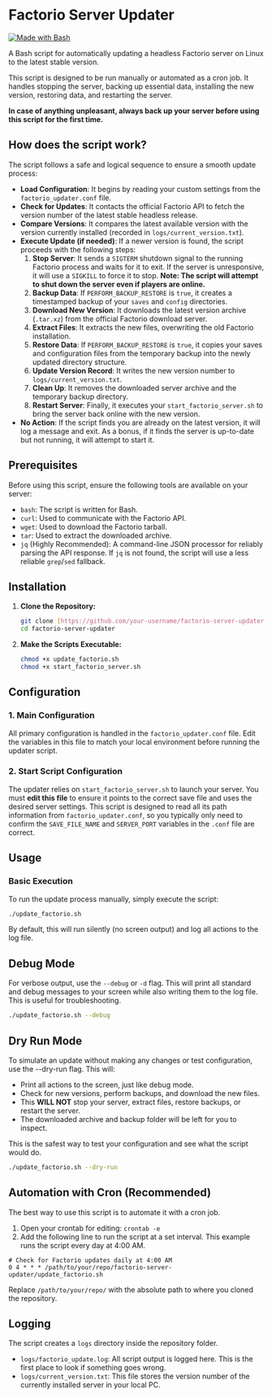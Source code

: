 # Factorio Server Updater

[![Made with Bash](https://img.shields.io/badge/Made%20with-Bash-1f425f.svg)](https://www.gnu.org/software/bash/)

A Bash script for automatically updating a headless Factorio server on Linux to the latest stable version.

This script is designed to be run manually or automated as a cron job. It handles stopping the server, backing up essential data, installing the new version, restoring data, and restarting the server.

**In case of anything unpleasant, always back up your server before using this script for the first time.**

## How does the script work?

The script follows a safe and logical sequence to ensure a smooth update process:

- **Load Configuration**: It begins by reading your custom settings from the `factorio_updater.conf` file.
- **Check for Updates**: It contacts the official Factorio API to fetch the version number of the latest stable headless release.
- **Compare Versions**: It compares the latest available version with the version currently installed (recorded in `logs/current_version.txt`).
- **Execute Update (if needed)**: If a newer version is found, the script proceeds with the following steps:
    1.  **Stop Server**: It sends a `SIGTERM` shutdown signal to the running Factorio process and waits for it to exit. If the server is unresponsive, it will use a `SIGKILL` to force it to stop. **Note: The script will attempt to shut down the server even if players are online.**
    2.  **Backup Data**: If `PERFORM_BACKUP_RESTORE` is `true`, it creates a timestamped backup of your `saves` and `config` directories.
    3.  **Download New Version**: It downloads the latest version archive (`.tar.xz`) from the official Factorio download server.
    4.  **Extract Files**: It extracts the new files, overwriting the old Factorio installation.
    5.  **Restore Data**: If `PERFORM_BACKUP_RESTORE` is `true`, it copies your saves and configuration files from the temporary backup into the newly updated directory structure.
    6.  **Update Version Record**: It writes the new version number to `logs/current_version.txt`.
    7.  **Clean Up**: It removes the downloaded server archive and the temporary backup directory.
    8.  **Restart Server**: Finally, it executes your `start_factorio_server.sh` to bring the server back online with the new version.
- **No Action**: If the script finds you are already on the latest version, it will log a message and exit. As a bonus, if it finds the server is up-to-date but not running, it will attempt to start it.

## Prerequisites

Before using this script, ensure the following tools are available on your server:

- `bash`: The script is written for Bash.
- `curl`: Used to communicate with the Factorio API.
- `wget`: Used to download the Factorio tarball.
- `tar`: Used to extract the downloaded archive.
- `jq` (Highly Recommended): A command-line JSON processor for reliably parsing the API response. If `jq` is not found, the script will use a less reliable `grep`/`sed` fallback.

## Installation

1.  **Clone the Repository:**
    ```bash
    git clone [https://github.com/your-username/factorio-server-updater.git](https://github.com/your-username/factorio-server-updater.git)
    cd factorio-server-updater
    ```
2.  **Make the Scripts Executable:**
    ```bash
    chmod +x update_factorio.sh
    chmod +x start_factorio_server.sh
    ```

## Configuration

### 1. Main Configuration

All primary configuration is handled in the `factorio_updater.conf` file. Edit the variables in this file to match your local environment before running the updater script.

### 2. Start Script Configuration

The updater relies on `start_factorio_server.sh` to launch your server. You must **edit this file** to ensure it points to the correct save file and uses the desired server settings. This script is designed to read all its path information from `factorio_updater.conf`, so you typically only need to confirm the `SAVE_FILE_NAME` and `SERVER_PORT` variables in the `.conf` file are correct.

## Usage

### Basic Execution

To run the update process manually, simply execute the script:
```bash
./update_factorio.sh
```
By default, this will run silently (no screen output) and log all actions to the log file.

## Debug Mode
For verbose output, use the `--debug` or `-d` flag. This will print all standard and debug messages to your screen while also writing them to the log file. This is useful for troubleshooting.
```bash
./update_factorio.sh --debug
```

## Dry Run Mode
To simulate an update without making any changes or test configuration, use the --dry-run flag. This will:
+ Print all actions to the screen, just like debug mode.
+ Check for new versions, perform backups, and download the new files.
+ This **WILL NOT** stop your server, extract files, restore backups, or restart the server.
+ The downloaded archive and backup folder will be left for you to inspect.

This is the safest way to test your configuration and see what the script would do.

```bash
./update_factorio.sh --dry-run
```

## Automation with Cron (Recommended)
The best way to use this script is to automate it with a cron job.
1. Open your crontab for editing: `crontab -e`
2. Add the following line to run the script at a set interval. This example runs the script every day at 4:00 AM.
```
# Check for Factorio updates daily at 4:00 AM
0 4 * * * /path/to/your/repo/factorio-server-updater/update_factorio.sh
```
Replace `/path/to/your/repo/` with the absolute path to where you cloned the repository.

## Logging
The script creates a `logs` directory inside the repository folder.
+ `logs/factorio_update.log`: All script output is logged here. This is the first place to look if something goes wrong.
+ `logs/current_version.txt`: This file stores the version number of the currently installed server in your local PC.

